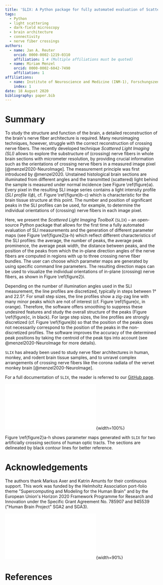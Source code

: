 ```yaml
---
title: 'SLIX: A Python package for fully automated evaluation of Scattered Light Imaging measurements on brain tissue'
tags:
  - Python
  - light scattering
  - dark-field microscopy
  - brain architecture
  - connectivity
  - nerve fiber crossings
authors:
  - name: Jan A. Reuter
    orcid: 0000-0002-1219-0310
    affiliation: 1 # (Multiple affiliations must be quoted)
  - name: Miriam Menzel
    orcid: 0000-0002-6042-7490
    affiliation: 1
affiliations:
  - name: Institute of Neuroscience and Medicine (INM-1), Forschungszentrum Jülich GmbH, 52425 Jülich, Germany
    index: 1
date: 18 August 2020
bibliography: paper.bib
---
```


# Summary

To study the structure and function of the brain, a detailed reconstruction of the brain's nerve fiber architecture is required. Many neuroimaging techniques, however, struggle with the correct reconstruction of crossing nerve fibers. 
The recently developed technique *Scattered Light Imaging (SLI)* allows to explore the substructure of (crossing) nerve fibers in whole brain sections with micrometer resolution, by providing crucial information such as the orientations of crossing nerve fibers in a measured image pixel [@menzel2020-NeuroImage]. The measurement principle was first introduced by @menzel2020. Unstained histological brain sections are illuminated from different angles and the transmitted (scattered) light behind the sample is measured under normal incidence (see Figure \ref{figure}a). Every pixel in the resulting SLI image series contains a light intensity profile (*SLI profile* $I(\phi)$, cf. Figure \ref{figure}b-c) which is characteristic for the brain tissue structure at this point. The number and position of significant peaks in the SLI profiles can be used, for example, to determine the individual orientations of (crossing) nerve fibers in each image pixel. 

Here, we present the *Scattered Light Imaging ToolboX* (`SLIX`) &ndash; an open-source Python package that allows for the first time a fully automated evaluation of SLI measurements and the generation of different parameter maps (see Figure \ref{figure2}a-h) which reflect different characteristics of the SLI profiles: the average, the number of peaks, the average peak prominence, the average peak width, the distance between peaks, and the position of the peaks from which the in-plane direction angles of the nerve fibers are computed in regions with up to three crossing nerve fiber bundles. The user can choose which parameter maps are generated by using specific command line parameters. The resulting direction maps can be used to visualize the individual orientations of in-plane (crossing) nerve fibers, as shown in Figure \ref{figure2}i.

Depending on the number of illumination angles used in the SLI measurement, the line profiles are discretized, typically in steps between 1° and 22.5°. For small step sizes, the line profiles show a zig-zag line with many minor peaks which are not of interest (cf. Figure \ref{figure}c, in orange). Therefore, the software offers smoothing to suppress these undesired features and study the overall structure of the peaks (Figure \ref{figure}c, in black). For large step sizes, the line profiles are strongly discretized  (cf. Figure \ref{figure}b) so that the position of the peaks does not necessarily correspond to the position of the peaks in the non-discretized profiles. The software improves the accuracy of the determined peak positions by taking the centroid of the peak tips into account (see @menzel2020-NeuroImage for more details).

`SLIX` has already been used to study nerve fiber architectures in human, monkey, and rodent brain tissue samples, and to unravel complex arrangements of crossing nerve fibers like the corona radiata of the vervet monkey brain [@menzel2020-NeuroImage]. 

For a full documentation of `SLIX`, the reader is referred to our [GitHub page](https://github.com/3d-pli/SLIX).


![(a) Schematic drawing of the SLI measurement: The sample is illuminated from different angles (with constant polar angle $\theta$ and different equidistant azimuthal angles $\phi$) and the transmitted light behind the sample is measured under normal incidence. Each pixel in the resulting image series contains a characteristic light intensity profile (SLI profile $I(\phi)$). (b) SLI profile measured in steps of 15°. The prominence of the peaks (in red) is computed by the difference between the top of the peak and the highest of the two neighboring minima. The peak width (dark blue) is determined as the full width of the peak at a height corresponding to the peak height minus half of the peak prominence. The determined positions of the peaks (vertical lines) have been slightly corrected by computing the centroid of the peak tip as described in @menzel2020-NeuroImage, Appx. B to account for discretization artifacts. Only *prominent* peaks, i.e. peaks with a prominence above 8% of the total signal amplitude (max - min), are used for further evaluation (green/magenta lines). Peaks with lower prominences are expected to be caused by noise or details in the fiber structure that are not of interest (for derivation see @menzel2020-NeuroImage, Appx. A). The fiber direction angles $\varphi_1$ and $\varphi_2$ are computed from the mid positions of the prominent peak pairs. (c)  SLI profile measured in steps of 1° (orange: original line profile, black: smoothed line profile).\label{figure}](figure_.pdf){width=100%}

Figure \ref{figure2}a-h shows parameter maps generated with `SLIX` for two artificially crossing sections of human optic tracts. The sections are delineated by black contour lines for better reference. 

# Acknowledgements
The authors thank Markus Axer and Katrin Amunts for their continuous support. 
This work was funded by the Helmholtz Association port-folio theme "Supercomputing and Modeling for the Human Brain" and by the European Union's Horizon 2020 Framework Programme for Research and Innovation under the Specific Grant Agreement No. 785907 and 945539 ("Human Brain Project" SGA2 and SGA3).

![Parameter maps generated with `SLIX`, shown exemplary for two artificially crossing sections of human optic tracts: (a) average of the line profiles; (b/c) number of all/prominent peaks in the line profiles; (d) average prominence of the peaks in the line profiles, normalized by the average of the line profile; (e) average width of all prominent peaks in the line profiles; (f) distance between two prominent peaks; (g/h) in-plane direction angles of the nerve fibers (two out of three possible directions); (i) visualization of direction angles in g and h, showing the crossing nerve fibers in the center. This figure has been adapted from @menzel2020-NeuroImage, Figure 8. Subfigures a-h were generated with `SLIX`, using a viridis color map to display the results and manually masking the tissue regions. Subfigure b shows the number of all peaks, i.e. the sum of low and high prominence peaks. Subfigure i was generated from the results in g,h by representing the direction angles of 24x24 pixels by a line with the respective polar/direction angle (not part of the software).  \label{figure2}](figure2.pdf){width=90%}

# References
